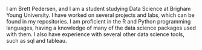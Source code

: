 I am Brett Pedersen, and I am a student studying Data Science at Brigham Young University. I have worked on several projects and labs, which can be found in my repositories. I am proficient in the R and Python programming languages, having a knowledge of many of the data science packages used with them. I also have experience with several other data science tools, such as sql and tableau.

<!--
**StacheXC/StacheXC** is a ✨ _special_ ✨ repository because its `README.md` (this file) appears on your GitHub profile.

Here are some ideas to get you started:

- 🔭 I’m currently working on ...
- 🌱 I’m currently learning ...
- 👯 I’m looking to collaborate on ...
- 🤔 I’m looking for help with ...
- 💬 Ask me about ...
- 📫 How to reach me: ...
- 😄 Pronouns: ...
- ⚡ Fun fact: ...
-->
